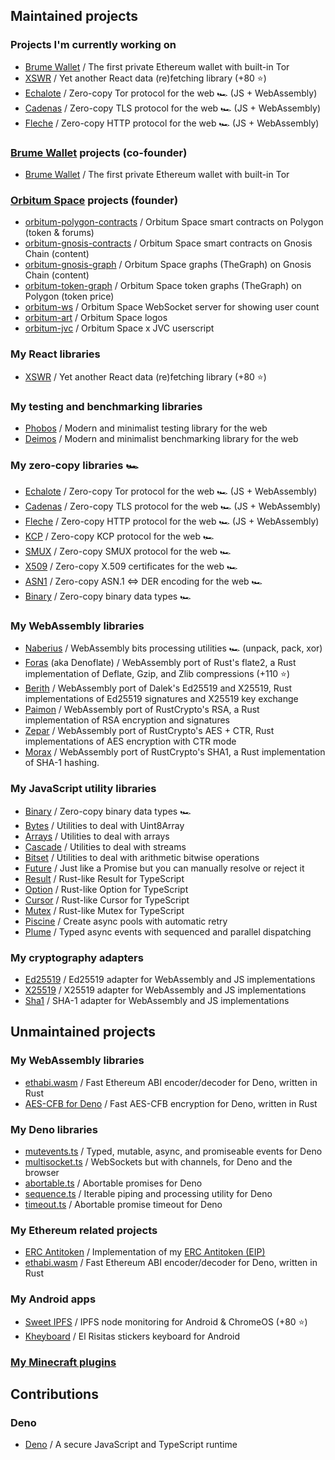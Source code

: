 ## Maintained projects

### Projects I'm currently working on
- [Brume Wallet](https://github.com/brumewallet/brumewallet) / The first private Ethereum wallet with built-in Tor
- [XSWR](https://github.com/hazae41/xswr) / Yet another React data (re)fetching library (+80 ⭐)
- [Echalote](https://github.com/hazae41/echalote) / Zero-copy Tor protocol for the web 🏎️ (JS + WebAssembly)
- [Cadenas](https://github.com/hazae41/cadenas) / Zero-copy TLS protocol for the web 🏎️ (JS + WebAssembly)
- [Fleche](https://github.com/hazae41/fleche) / Zero-copy HTTP protocol for the web 🏎️ (JS + WebAssembly)

### [Brume Wallet](https://github.com/brumewallet) projects (co-founder)
- [Brume Wallet](https://github.com/brumewallet/brumewallet) / The first private Ethereum wallet with built-in Tor

### [Orbitum Space](https://orbitum.space/) projects (founder)
- [orbitum-polygon-contracts](https://github.com/hazae41/orbitum-polygon-contracts) / Orbitum Space smart contracts on Polygon (token & forums)
- [orbitum-gnosis-contracts](https://github.com/hazae41/orbitum-gnosis-contracts) / Orbitum Space smart contracts on Gnosis Chain (content)
- [orbitum-gnosis-graph](https://github.com/hazae41/orbitum-gnosis-graph) / Orbitum Space graphs (TheGraph) on Gnosis Chain (content)
- [orbitum-token-graph](https://github.com/hazae41/orbitum-token-graph) / Orbitum Space token graphs (TheGraph) on Polygon (token price)
- [orbitum-ws](https://github.com/hazae41/orbitum-ws) / Orbitum Space WebSocket server for showing user count
- [orbitum-art](https://github.com/hazae41/orbitum-art) / Orbitum Space logos
- [orbitum-jvc](https://github.com/hazae41/orbitum-jvc) / Orbitum Space x JVC userscript

### My React libraries
- [XSWR](https://github.com/hazae41/xswr) / Yet another React data (re)fetching library (+80 ⭐)

### My testing and benchmarking libraries
- [Phobos](https://github.com/hazae41/phobos) / Modern and minimalist testing library for the web
- [Deimos](https://github.com/hazae41/deimos) / Modern and minimalist benchmarking library for the web

### My zero-copy libraries 🏎️
- [Echalote](https://github.com/hazae41/echalote) / Zero-copy Tor protocol for the web 🏎️ (JS + WebAssembly)
- [Cadenas](https://github.com/hazae41/cadenas) / Zero-copy TLS protocol for the web 🏎️ (JS + WebAssembly)
- [Fleche](https://github.com/hazae41/fleche) / Zero-copy HTTP protocol for the web 🏎️ (JS + WebAssembly)
- [KCP](https://github.com/hazae41/kcp) / Zero-copy KCP protocol for the web 🏎️
- [SMUX](https://github.com/hazae41/smux) / Zero-copy SMUX protocol for the web 🏎️
- [X509](https://github.com/hazae41/x509) / Zero-copy X.509 certificates for the web 🏎️
- [ASN1](https://github.com/hazae41/asn1) / Zero-copy ASN.1 <=> DER encoding for the web 🏎️
- [Binary](https://github.com/hazae41/binary) / Zero-copy binary data types 🏎️

### My WebAssembly libraries
- [Naberius](https://github.com/hazae41/naberius) / WebAssembly bits processing utilities 🏎️ (unpack, pack, xor)
- [Foras](https://github.com/hazae41/foras) (aka Denoflate) / WebAssembly port of Rust's flate2, a Rust implementation of Deflate, Gzip, and Zlib compressions (+110 ⭐)
- [Berith](https://github.com/hazae41/berith) / WebAssembly port of Dalek's Ed25519 and X25519, Rust implementations of Ed25519 signatures and X25519 key exchange
- [Paimon](https://github.com/hazae41/paimon) / WebAssembly port of RustCrypto's RSA, a Rust implementation of RSA encryption and signatures
- [Zepar](https://github.com/hazae41/zepar) / WebAssembly port of RustCrypto's AES + CTR, Rust implementations of AES encryption with CTR mode
- [Morax](https://github.com/hazae41/morax) / WebAssembly port of RustCrypto's SHA1, a Rust implementation of SHA-1 hashing.

### My JavaScript utility libraries
- [Binary](https://github.com/hazae41/binary) / Zero-copy binary data types 🏎️
- [Bytes](https://github.com/hazae41/bytes) / Utilities to deal with Uint8Array
- [Arrays](https://github.com/hazae41/arrays) / Utilities to deal with arrays
- [Cascade](https://github.com/hazae41/cascade) / Utilities to deal with streams
- [Bitset](https://github.com/hazae41/bitset) / Utilities to deal with arithmetic bitwise operations
- [Future](https://github.com/hazae41/future) / Just like a Promise but you can manually resolve or reject it
- [Result](https://github.com/hazae41/result) / Rust-like Result for TypeScript
- [Option](https://github.com/hazae41/option) / Rust-like Option for TypeScript
- [Cursor](https://github.com/hazae41/cursor) / Rust-like Cursor for TypeScript
- [Mutex](https://github.com/hazae41/mutex) / Rust-like Mutex for TypeScript
- [Piscine](https://github.com/hazae41/piscine) / Create async pools with automatic retry
- [Plume](https://github.com/hazae41/plume) / Typed async events with sequenced and parallel dispatching

### My cryptography adapters
- [Ed25519](https://github.com/hazae41/ed25519) / Ed25519 adapter for WebAssembly and JS implementations
- [X25519](https://github.com/hazae41/x25519) / X25519 adapter for WebAssembly and JS implementations
- [Sha1](https://github.com/hazae41/sha1) / SHA-1 adapter for WebAssembly and JS implementations

## Unmaintained projects

### My WebAssembly libraries
- [ethabi.wasm](https://github.com/hazae41/ethabi.wasm) / Fast Ethereum ABI encoder/decoder for Deno, written in Rust
- [AES-CFB for Deno](https://github.com/hazae41/deno-aes-cfb) / Fast AES-CFB encryption for Deno, written in Rust

### My Deno libraries
- [mutevents.ts](https://github.com/hazae41/mutevents.ts) / Typed, mutable, async, and promiseable events for Deno
- [multisocket.ts](https://github.com/hazae41/multisocket.ts) / WebSockets but with channels, for Deno and the browser
- [abortable.ts](https://github.com/hazae41/abortable.ts) / Abortable promises for Deno
- [sequence.ts](https://github.com/hazae41/sequence.ts) / Iterable piping and processing utility for Deno
- [timeout.ts](https://github.com/hazae41/timeout.ts) / Abortable promise timeout for Deno

### My Ethereum related projects
- [ERC Antitoken](https://github.com/hazae41/ERC-Antitoken) / Implementation of my [ERC Antitoken (EIP)](https://github.com/ethereum/EIPs/issues/3477)
- [ethabi.wasm](https://github.com/hazae41/ethabi.wasm) / Fast Ethereum ABI encoder/decoder for Deno, written in Rust

### My Android apps
- [Sweet IPFS](https://github.com/hazae41/sweet-ipfs) / IPFS node monitoring for Android & ChromeOS (+80 ⭐)
- [Kheyboard](https://github.com/hazae41/kheyboard) / El Risitas stickers keyboard for Android

### [My Minecraft plugins](https://github.com/hazae41?tab=repositories&q=mc-) 

## Contributions

### Deno
- [Deno](https://github.com/denoland/deno) / A secure JavaScript and TypeScript runtime
